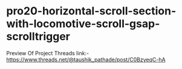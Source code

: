 # pro20-horizontal-scroll-section-with-locomotive-scroll-gsap-scrolltrigger
Preview Of Project Threads link:-
https://www.threads.net/@taushik_pathade/post/C0BzyeqC-hA
